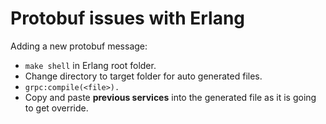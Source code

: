 # Protobuf issues with Erlang
Adding a new protobuf message:
* `make shell` in Erlang root folder.
* Change directory to target folder for auto generated files.
* `grpc:compile(<file>).`
* Copy and paste **previous services** into the generated file as it is going to get override. 